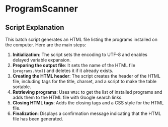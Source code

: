 # ProgramScanner

## Script Explanation

This batch script generates an HTML file listing the programs installed on the computer. Here are the main steps:

1. **Initialization**: The script sets the encoding to UTF-8 and enables delayed variable expansion.
2. **Preparing the output file**: It sets the name of the HTML file (`programs.html`) and deletes it if it already exists.
3. **Creating the HTML header**: The script creates the header of the HTML file, including tags for the title, charset, and a script to make the table sortable.
4. **Retrieving programs**: Uses `WMIC` to get the list of installed programs and adds them to the HTML file with Google search links.
5. **Closing HTML tags**: Adds the closing tags and a CSS style for the HTML file.
6. **Finalization**: Displays a confirmation message indicating that the HTML file has been generated.

